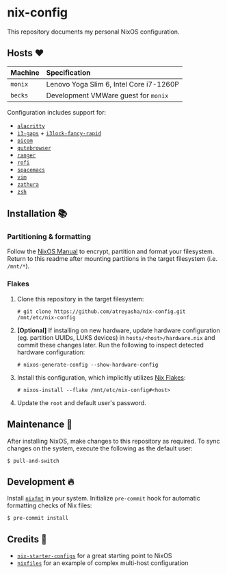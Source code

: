 # nix-config

This repository documents my personal NixOS configuration.

## Hosts :heart:

| Machine | Specification                           |
|:--------|:----------------------------------------|
| `monix` | Lenovo Yoga Slim 6, Intel Core i7-1260P |
| `becks` | Development VMWare guest for `monix`    |

Configuration includes support for:

- [`alacritty`](https://github.com/alacritty/alacritty)
- [`i3-gaps`](https://github.com/Airblader/i3) + [`i3lock-fancy-rapid`](https://github.com/yvbbrjdr/i3lock-fancy-rapid)
- [`picom`](https://github.com/yshui/picom/)
- [`qutebrowser`](https://github.com/qutebrowser/qutebrowser/issues/700)
- [`ranger`](https://github.com/ranger/ranger)
- [`rofi`](https://github.com/davatorium/rofi)
- [`spacemacs`](https://github.com/syl20bnr/spacemacs)
- [`vim`](https://wiki.archlinux.org/title/Vim)
- [`zathura`](https://github.com/pwmt/zathura)
- [`zsh`](https://wiki.archlinux.org/title/Zsh)

## Installation :books:

### Partitioning & formatting

Follow the [NixOS Manual](https://nixos.org/manual/nixos/stable/#sec-installation-manual-summary) to encrypt, partition and format your filesystem. Return to this readme after mounting partitions in the target filesystem (i.e. `/mnt/*`).

### Flakes

1. Clone this repository in the target filesystem:

    ```
    # git clone https://github.com/atreyasha/nix-config.git /mnt/etc/nix-config
    ```

2. **[Optional]** If installing on new hardware, update hardware configuration (eg. partition UUIDs, LUKS devices) in `hosts/<host>/hardware.nix` and commit these changes later. Run the following to inspect detected hardware configuration:

    ```
    # nixos-generate-config --show-hardware-config
    ```

3. Install this configuration, which implicitly utilizes [Nix Flakes](https://nixos.wiki/wiki/Flakes):

    ```
    # nixos-install --flake /mnt/etc/nix-config#<host>
    ```

4. Update the `root` and default user's password.

## Maintenance :construction_worker:

After installing NixOS, make changes to this repository as required. To sync changes on the system, execute the following as the default user:

```
$ pull-and-switch
```

## Development :fire:

Install [`nixfmt`](https://github.com/NixOS/nixfmt) in your system. Initialize `pre-commit` hook for automatic formatting checks of Nix files:

```
$ pre-commit install
```

## Credits :stars:

- [`nix-starter-configs`](https://github.com/Misterio77/nix-starter-configs) for a great starting point to NixOS
- [`nixfiles`](https://cyberchaos.dev/leona/nixfiles) for an example of complex multi-host configuration
